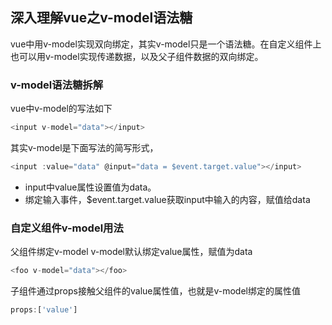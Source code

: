## 深入理解vue之v-model语法糖
vue中用v-model实现双向绑定，其实v-model只是一个语法糖。在自定义组件上也可以用v-model实现传递数据，以及父子组件数据的双向绑定。
### v-model语法糖拆解
vue中v-model的写法如下
```javascript
<input v-model="data"></input>
```
其实v-model是下面写法的简写形式，

```javascript
<input :value="data" @input="data = $event.target.value"></input>
```
- input中value属性设置值为data。  
- 绑定输入事件，$event.target.value获取input中输入的内容，赋值给data
### 自定义组件v-model用法
父组件绑定v-model
v-model默认绑定value属性，赋值为data
```javascript
<foo v-model="data"></foo>
```
子组件通过props接触父组件的value属性值，也就是v-model绑定的属性值
```javascript
props:['value']
```